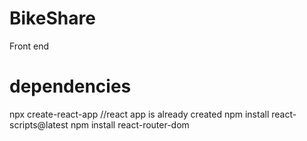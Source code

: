 # BikeShare
Front end

# dependencies
npx create-react-app    //react app is already created
npm install react-scripts@latest
npm install react-router-dom